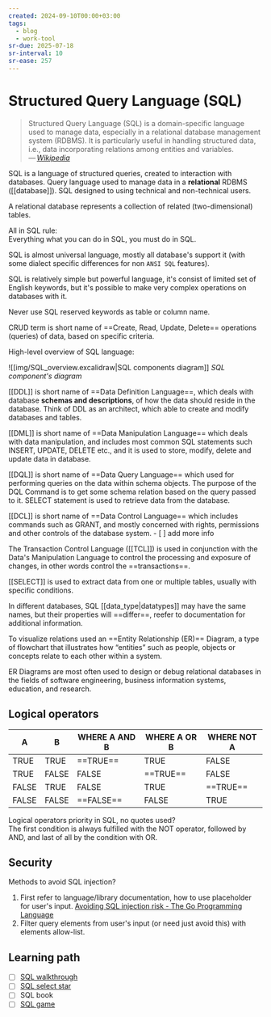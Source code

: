 ```yaml
---
created: 2024-09-10T00:00+03:00
tags:
  - blog
  - work-tool
sr-due: 2025-07-18
sr-interval: 10
sr-ease: 257
---
```


# Structured Query Language (SQL)

> Structured Query Language (SQL) is a domain-specific language used to manage data, especially in a relational database management system (RDBMS). It is particularly useful in handling structured data, i.e., data incorporating relations among entities and variables.\
> — <cite>[Wikipedia](https://en.wikipedia.org/wiki/SQL)</cite> <!--SR:!2024-11-26,17,250-->

SQL is a language of structured queries, created to interaction with databases. Query language used to manage data in a **relational** RDBMS ([[database]]). SQL designed to using technical and non-technical users.

A relational database represents a collection of related (two-dimensional) tables.

All in SQL rule:
<br class="f">
Everything what you can do in SQL, you must do in SQL.

SQL is almost universal language, mostly all database's support it (with some dialect specific differences for non `ANSI SQL` features).

SQL is relatively simple but powerful language, it's consist of limited set of English keywords, but it's possible to make very complex operations on databases with it.

Never use SQL reserved keywords as table or column name.

CRUD term is short name of ==Create, Read, Update, Delete== operations (queries) of data, based on specific criteria.

High-level overview of SQL language:

![[img/SQL_overview.excalidraw|SQL components diagram]]
_SQL component's diagram_

[[DDL]] is short name of ==Data Definition Language==, which deals with database **schemas and descriptions**, of how the data should reside in the database. Think of DDL as an architect, which able to create and modify databases and tables.

[[DML]] is short name of ==Data Manipulation Language== which deals with data manipulation, and includes most common SQL statements such INSERT, UPDATE, DELETE etc., and it is used to store, modify, delete and update data in database. <!--SR:!2025-08-04,8,253-->

[[DQL]] is short name of ==Data Query Language== which used for performing queries on the data within schema objects. The purpose of the DQL Command is to get some schema relation based on the query passed to it. SELECT statement is used to retrieve data from the database.

[[DCL]] is short name of ==Data Control Language== which includes commands such as GRANT, and mostly concerned with rights, permissions and other controls of the database system. - [ ] add more info <!--SR:!2025-08-05,9,253-->

The Transaction Control Language ([[TCL]]) is used in conjunction with the Data's Manipulation Language to control the processing and exposure of changes, in other words control the ==transactions==. <!--SR:!2025-08-04,8,253-->

[[SELECT]] is used to extract data from one or multiple tables, usually with specific conditions.

In different databases, SQL [[data_type|datatypes]] may have the same names, but their properties will ==differ==, reefer to documentation for additional information.

To visualize relations used an ==Entity Relationship (ER)== Diagram, a type of flowchart that illustrates how “entities” such as people, objects or concepts relate to each other within a system. 

ER Diagrams are most often used to design or debug relational databases in the fields of software engineering, business information systems, education, and research.

## Logical operators

| A           | B           | WHERE A AND B | WHERE A OR B | WHERE NOT A |
|-------------|-------------|---------------|--------------|-------------|
| TRUE        | TRUE        | ==TRUE==      | TRUE         | FALSE       |
| TRUE        | FALSE       | FALSE         | ==TRUE==     | FALSE       |
| FALSE       | TRUE        | FALSE         | TRUE         | ==TRUE==    |
| FALSE       | FALSE       | ==FALSE==     | FALSE        | TRUE        |

Logical operators priority in SQL, no quotes used?
<br class="f">
The first condition is always fulfilled with the NOT operator, followed by AND, and last of all by the condition with OR.

## Security

Methods to avoid SQL injection?
<br class="f">
1. First refer to language/library documentation, how to use placeholder for user's input. [Avoiding SQL injection risk - The Go Programming Language](https://go.dev/doc/database/sql-injection)
2. Filter query elements from user's input (or need just avoid this) with elements allow-list. <!--SR:!2025-08-15,15,230-->

## Learning path

- [ ] [SQL walkthrough](https://mystery.knightlab.com/walkthrough.html)
- [ ] [SQL select star](https://selectstarsql.com/)
- [ ] SQL book
- [ ] [SQL game](https://mystery.knightlab.com/)

[^1]: [SQL in 10 Minutes a Day](https://www.amazon.com/gp/product/0135182794/)

[^2]: [enochtangg/quick-SQL-cheatsheet](https://github.com/enochtangg/quick-SQL-cheatsheet)
